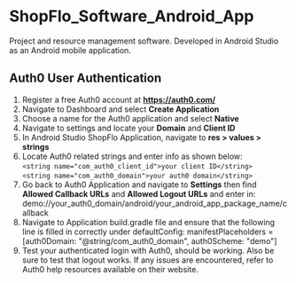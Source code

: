 # ShopFlo_Software_Android_App
 Project and resource management software.  Developed in Android Studio as an Android mobile application.


## Auth0 User Authentication
 1.  Register a free Auth0 account at **https://auth0.com/**  
 2.  Navigate to Dashboard and select **Create Application**
 3.  Choose a name for the Auth0 application and select **Native**
 4.  Navigate to settings and locate your **Domain** and **Client ID**
 5.  In Android Studio ShopFlo Application, navigate to **res > values > strings**
 6.  Locate Auth0 related strings and enter info as shown below:   
     `<string name="com_auth0_client_id">your client ID</string>`  
     `<string name="com_auth0_domain">your auth0 domain</string>`
 7.  Go back to Auth0 Application and navigate to **Settings** then find **Allowed Callback URLs** and **Allowed Logout URLs** and enter in:
    demo://your_auth0_domain/android/your_android_app_package_name/callback  
 8.  Navigate to Application build.gradle file and ensure that the following line is filled in correctly under defaultConfig:
    manifestPlaceholders = [auth0Domain: "@string/com_auth0_domain", auth0Scheme: "demo"]
 9.  Test your authenticated login with Auth0, should be working.  Also be sure to test that logout works.  If any issues are encountered, refer to Auth0 help resources available on their website.
